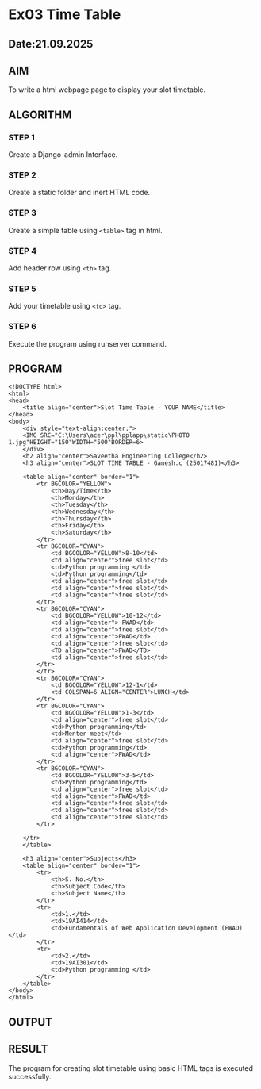 # Ex03 Time Table
## Date:21.09.2025

## AIM
To write a html webpage page to display your slot timetable.

## ALGORITHM
### STEP 1
Create a Django-admin Interface.

### STEP 2
Create a static folder and inert HTML code.

### STEP 3
Create a simple table using ```<table>``` tag in html.

### STEP 4
Add header row using ```<th>``` tag.

### STEP 5
Add your timetable using ```<td>``` tag.

### STEP 6
Execute the program using runserver command.

## PROGRAM
```
<!DOCTYPE html>
<html>
<head>
    <title align="center">Slot Time Table - YOUR NAME</title>
</head>
<body>
    <div style="text-align:center;">
    <IMG SRC="C:\Users\acer\ppl\pplapp\static\PHOTO 1.jpg"HEIGHT="150"WIDTH="500"BORDER=6>
    </div>    
    <h2 align="center">Saveetha Engineering College</h2>
    <h3 align="center">SLOT TIME TABLE - Ganesh.c (25017481)</h3>

    <table align="center" border="1">
        <tr BGCOLOR="YELLOW">
            <th>Day/Time</th>
            <th>Monday</th>
            <th>Tuesday</th>
            <th>Wednesday</th>
            <th>Thursday</th>
            <th>Friday</th>
            <th>Saturday</th>
        </tr>
        <tr BGCOLOR="CYAN">
            <td BGCOLOR="YELLOW">8-10</td>
            <td align="center">free slot</td>
            <td>Python programming </td>
            <td>Python programming</td>
            <td align="center">free slot</td>
            <td align="center">free slot</td>
            <td align="center">free slot</td>
        </tr>
        <tr BGCOLOR="CYAN">
            <td BGCOLOR="YELLOW">10-12</td>
            <td align="center"> FWAD</td>
            <td align="center">free slot</td>
            <td align="center">FWAD</td>
            <td align="center">free slot</td>
            <TD align="center">FWAD</TD>
            <td align="center">free slot</td>
        </tr>
        </tr>
        <tr BGCOLOR="CYAN">
            <td BGCOLOR="YELLOW">12-1</td>
            <td COLSPAN=6 ALIGN="CENTER">LUNCH</td>
        </tr>
        <tr BGCOLOR="CYAN">
            <td BGCOLOR="YELLOW">1-3</td>
            <td align="center">free slot</td>
            <td>Python programming</td>
            <td>Menter meet</td>
            <td align="center">free slot</td>
            <td>Python programming</td>
            <td align="center">FWAD</td>
        </tr>
        <tr BGCOLOR="CYAN">
            <td BGCOLOR="YELLOW">3-5</td>
            <td>Python programming</td>
            <td align="center">free slot</td>
            <td align="center">FWAD</td>
            <td align="center">free slot</td>
            <td align="center">free slot</td>
            <td align="center">free slot</td>
        </tr>
        
    </tr>
    </table>

    <h3 align="center">Subjects</h3>
    <table align="center" border="1">
        <tr>
            <th>S. No.</th>
            <th>Subject Code</th>
            <th>Subject Name</th>
        </tr>
        <tr>
            <td>1.</td>
            <td>19AI414</td>
            <td>Fundamentals of Web Application Development (FWAD)</td>
        </tr>
        <tr>
            <td>2.</td>
            <td>19AI301</td>
            <td>Python programming </td>
        </tr>
    </table>
</body>
</html>
```


## OUTPUT



## RESULT
The program for creating slot timetable using basic HTML tags is executed successfully.

